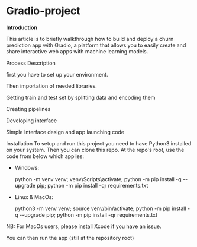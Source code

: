 # Gradio-project
**Introduction**

This article is to briefly walkthrough how to build and deploy a churn prediction app with Gradio, a platform that allows you to easily create and share interactive web apps with machine learning models.

Process Description

first you have to set up your environment.

Then importation of needed libraries.

Getting train and test set by splitting data and encoding them

Creating pipelines

Developing interface

Simple Interface design and app launching code



Installation
To setup and run this project you need to have Python3 installed on your system. Then you can clone this repo. At the repo's root, use the code from below which applies:

+ Windows:

   python -m venv venv; venv\Scripts\activate; python -m pip install -q --upgrade pip; python -m pip install -qr requirements.txt  
  
+ Linux & MacOs:

  python3 -m venv venv; source venv/bin/activate; python -m pip install -q --upgrade pip; python -m pip install -qr requirements.txt
  
NB: For MacOs users, please install Xcode if you have an issue.

You can then run the app (still at the repository root)
